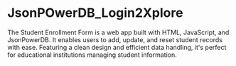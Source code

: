 # JsonPOwerDB_Login2Xplore
The Student Enrollment Form is a web app built with HTML, JavaScript, and JsonPowerDB. It enables users to add, update, and reset student records with ease. Featuring a clean design and efficient data handling, it's perfect for educational institutions managing student information.
